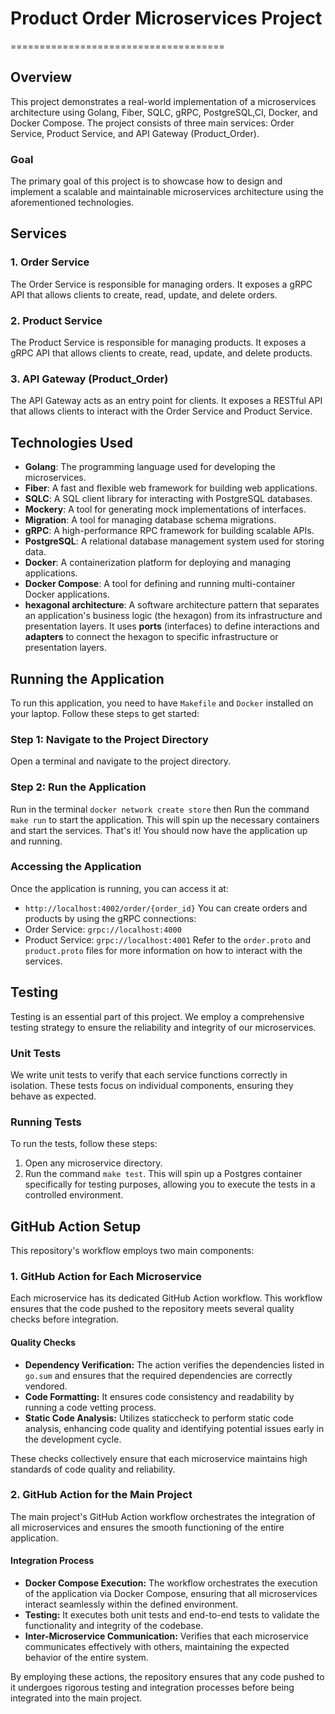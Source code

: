 # Product Order Microservices Project

=====================================

## Overview

This project demonstrates a real-world implementation of a microservices architecture using Golang, Fiber, SQLC, gRPC, PostgreSQL,CI, Docker, and Docker Compose. The project consists of three main services: Order Service, Product Service, and API Gateway (Product_Order).

### Goal

The primary goal of this project is to showcase how to design and implement a scalable and  maintainable microservices architecture using the aforementioned technologies.

## Services

### 1. Order Service

The Order Service is responsible for managing orders. It exposes a gRPC API that allows clients to create, read, update, and delete orders.

### 2. Product Service

The Product Service is responsible for managing products. It exposes a gRPC API that allows clients to create, read, update, and delete products.

### 3. API Gateway (Product_Order)

The API Gateway acts as an entry point for clients. It exposes a RESTful API that allows clients to interact with the Order Service and Product Service.

## Technologies Used

* **Golang**: The programming language used for developing the microservices.
* **Fiber**: A fast and flexible web framework for building web applications.
* **SQLC**: A SQL client library for interacting with PostgreSQL databases.
* **Mockery**: A tool for generating mock implementations of interfaces.
* **Migration**: A tool for managing database schema migrations.
* **gRPC**: A high-performance RPC framework for building scalable APIs.
* **PostgreSQL**: A relational database management system used for storing data.
* **Docker**: A containerization platform for deploying and managing applications.
* **Docker Compose**: A tool for defining and running multi-container Docker applications.
* **hexagonal architecture**: A software architecture pattern that separates an application's business logic (the hexagon) from its infrastructure and presentation layers. It uses **ports** (interfaces) to define interactions and **adapters** to connect the hexagon to specific infrastructure or presentation layers.

## Running the Application

To run this application, you need to have `Makefile` and `Docker` installed on your laptop. Follow these steps to get started:

### Step 1: Navigate to the Project Directory

Open a terminal and navigate to the project directory.

### Step 2: Run the Application

Run in the terminal `docker network create store` then
Run the command `make run` to start the application. This will spin up the necessary containers and start the services.
That's it! You should now have the application up and running.

### Accessing the Application

Once the application is running, you can access it at:

* `http://localhost:4002/order/{order_id}`
You can create orders and products by using the gRPC connections:
* Order Service: `grpc://localhost:4000`
* Product Service: `grpc://localhost:4001`
Refer to the `order.proto` and `product.proto` files for more information on how to interact with the services.

## Testing

Testing is an essential part of this project. We employ a comprehensive testing strategy to ensure the reliability and integrity of our microservices.

### Unit Tests

We write unit tests to verify that each service functions correctly in isolation. These tests focus on individual components, ensuring they behave as expected.

### Running Tests

To run the tests, follow these steps:

1. Open any microservice directory.
2. Run the command `make test`.
This will spin up a Postgres container specifically for testing purposes, allowing you to execute the tests in a controlled environment.

## GitHub Action Setup

This repository's workflow employs two main components:

### 1. GitHub Action for Each Microservice

Each microservice has its dedicated GitHub Action workflow. This workflow ensures that the code pushed to the repository meets several quality checks before integration.

#### Quality Checks

* **Dependency Verification:** The action verifies the dependencies listed in `go.sum` and ensures that the required dependencies are correctly vendored.
* **Code Formatting:** It ensures code consistency and readability by running a code vetting process.
* **Static Code Analysis:** Utilizes staticcheck to perform static code analysis, enhancing code quality and identifying potential issues early in the development cycle.

These checks collectively ensure that each microservice maintains high standards of code quality and reliability.

### 2. GitHub Action for the Main Project

The main project's GitHub Action workflow orchestrates the integration of all microservices and ensures the smooth functioning of the entire application.

#### Integration Process

* **Docker Compose Execution:** The workflow orchestrates the execution of the application via Docker Compose, ensuring that all microservices interact seamlessly within the defined environment.
* **Testing:** It executes both unit tests and end-to-end tests to validate the functionality and integrity of the codebase.
* **Inter-Microservice Communication:** Verifies that each microservice communicates effectively with others, maintaining the expected behavior of the entire system.

By employing these actions, the repository ensures that any code pushed to it undergoes rigorous testing and integration processes before being integrated into the main project.
